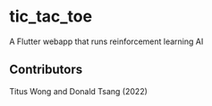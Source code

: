 # tic_tac_toe
A Flutter webapp that runs reinforcement learning AI 

## Contributors
Titus Wong and Donald Tsang (2022)
